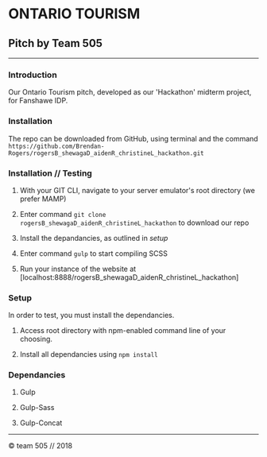 # ONTARIO TOURISM
## Pitch by Team 505

***

### Introduction

Our Ontario Tourism pitch, developed as our 'Hackathon' midterm project, for Fanshawe IDP.

### Installation

The repo can be downloaded from GitHub, using terminal and the command `https://github.com/Brendan-Rogers/rogersB_shewagaD_aidenR_christineL_hackathon.git`

### Installation // Testing

1. With your GIT CLI, navigate to your server emulator's root directory (we prefer MAMP)

2. Enter command `git clone rogersB_shewagaD_aidenR_christineL_hackathon` to download our repo

3. Install the depandancies, as outlined in _setup_

4. Enter command `gulp` to start compiling SCSS 
 
5. Run your instance of the website at [localhost:8888/rogersB_shewagaD_aidenR_christineL_hackathon]

### Setup

In order to test, you must install the dependancies.

1. Access root directory with npm-enabled command line of your choosing.

2. Install all dependancies using `npm install`

### Dependancies

1. Gulp

2. Gulp-Sass

3. Gulp-Concat



***

© team 505 // 2018
